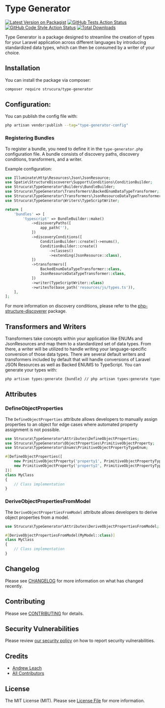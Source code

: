 # Type Generator

[![Latest Version on Packagist](https://img.shields.io/packagist/v/strucura/type-generator.svg?style=flat-square)](https://packagist.org/packages/strucura/type-generator)
[![GitHub Tests Action Status](https://img.shields.io/github/actions/workflow/status/strucura/type-generator/run-tests.yml?branch=master&label=tests&style=flat-square)](https://github.com/strucura/type-generator/actions?query=workflow%3Arun-tests+branch%3Amaster)
[![GitHub Code Style Action Status](https://img.shields.io/github/actions/workflow/status/strucura/type-generator/fix-php-code-style-issues.yml?branch=master&label=code%20style&style=flat-square)](https://github.com/strucura/type-generator/actions?query=workflow%3A"Fix+PHP+code+style+issues"+branch%3Amaster)
[![Total Downloads](https://img.shields.io/packagist/dt/strucura/type-generator.svg?style=flat-square)](https://packagist.org/packages/strucura/type-generator)

Type Generator is a package designed to streamline the creation of types for your Laravel application across different languages by introducing standardized data types, which can then be consumed by a writer of your choice.

## Installation

You can install the package via composer:

```bash
composer require strucura/type-generator
```

## Configuration:

You can publish the config file with:

```bash
php artisan vendor:publish --tag="type-generator-config"
```

### Registering Bundles

To register a bundle, you need to define it in the `type-generator.php` configuration file. A bundle consists of discovery paths, discovery conditions, transformers, and a writer.

Example configuration:

```php
use Illuminate\Http\Resources\Json\JsonResource;
use Spatie\StructureDiscoverer\Support\Conditions\ConditionBuilder;
use Strucura\TypeGenerator\Builders\BundleBuilder;
use Strucura\TypeGenerator\Transformers\BackedEnumDataTypeTransformer;
use Strucura\TypeGenerator\Transformers\JsonResourceDataTypeTransformer;
use Strucura\TypeGenerator\Writers\TypeScriptWriter;

return [
    'bundles' => [
        'typescript' => BundleBuilder::make()
            ->discoveryPaths([
                app_path(''),
            ])
            ->discoveryConditions([
                ConditionBuilder::create()->enums(),
                ConditionBuilder::create()
                    ->classes()
                    ->extending(JsonResource::class),
            ])
            ->transformers([
                BackedEnumDataTypeTransformer::class,
                JsonResourceDataTypeTransformer::class,
            ])
            ->writer(TypeScriptWriter::class)
            ->writesTo(base_path('resources/js/types.ts')),
    ],
];
```

For more information on discovery conditions, please refer to the [php-structure-discoverer](https://github.com/spatie/php-structure-discoverer) package.

## Transformers and Writers

Transformers take concepts within your application like ENUMs and JsonResources and map them to a standardized set of data types. From there, a writer will be utilized to handle writing your language-specific conversion of those data types. There are several default writers and transformers included by default that will handle conversions of Laravel JSON Resources as well as Backed ENUMS to TypeScript. You can generate your types with:

```bash
php artisan types:generate {bundle} // php artisan types:generate typescript
```

## Attributes

### DefineObjectProperties

The `DefineObjectProperties` attribute allows developers to manually assign properties to an object for edge cases where automated property assignment is not possible.

```php
use Strucura\TypeGenerator\Attributes\DefineObjectProperties;
use Strucura\TypeGenerator\ObjectProperties\PrimitiveObjectProperty;
use Strucura\TypeGenerator\Enums\PrimitiveObjectPropertyTypeEnum;

#[DefineObjectProperties([
    new PrimitiveObjectProperty('property1', PrimitiveObjectPropertyTypeEnum::String),
    new PrimitiveObjectProperty('property2', PrimitiveObjectPropertyTypeEnum::Integer),
])]
class MyClass
{
    // Class implementation
}
```

### DeriveObjectPropertiesFromModel

The `DeriveObjectPropertiesFromModel` attribute allows developers to derive object properties from a model.

```php
use Strucura\TypeGenerator\Attributes\DeriveObjectPropertiesFromModel;

#[DeriveObjectPropertiesFromModel(MyModel::class)]
class MyClass
{
    // Class implementation
}
```

## Changelog

Please see [CHANGELOG](CHANGELOG.md) for more information on what has changed recently.

## Contributing

Please see [CONTRIBUTING](CONTRIBUTING.md) for details.

## Security Vulnerabilities

Please review [our security policy](../../security/policy) on how to report security vulnerabilities.

## Credits

- [Andrew Leach](https://github.com/7387639+andyleach)
- [All Contributors](../../contributors)

## License

The MIT License (MIT). Please see [License File](LICENSE.md) for more information.
```
